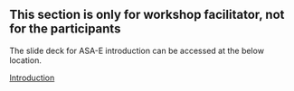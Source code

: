 ## This section is only for workshop facilitator, not for the participants

The slide deck for ASA-E introduction can be accessed at the below location.

[Introduction]()